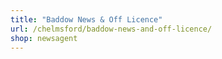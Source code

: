 ```yaml
---
title: "Baddow News & Off Licence"
url: /chelmsford/baddow-news-and-off-licence/
shop: newsagent
---
```

